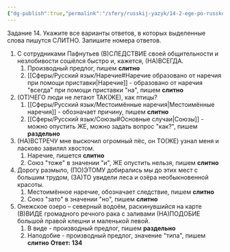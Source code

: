```yaml
---
{"dg-publish":true,"permalink":"/sfery/russkij-yazyk/14-2-ege-po-russkomu/","tags":["Русский"]}
---
```


Задание 14. Укажите все варианты ответов, в которых выделенные слова пишутся СЛИТНО. Запишите номера ответов.
1. С сотрудниками Пафнутьев (В)СЛЕДСТВИЕ своей общительности и незлобивости сошёлся быстро и, кажется, (НА)ВСЕГДА.
	1. Производный предлог, пишем **слитно**
	2. [[Сферы/Русский язык/Наречие#Наречие образовано от наречия при помощи приставки\|Наречие]] - образовано от наречия "всегда" при помощи приставки "на", пишем **слитно**
2. (ОТ)ЧЕГО люди не летают ТАК(ЖЕ), как птицы?
	1. [[Сферы/Русский язык/Местоимённые наречия\|Местоимённые наречия]] - обозначает причину, пишем **слитно**
	2. [[Сферы/Русский язык/Союзы#Основные случаи\|Союзы]] - можно опустить ЖЕ, можно задать вопрос "как?", пишем **раздельно** 
3. (НА)ВСТРЕЧУ мне выскочил огромный пёс, он ТО(ЖЕ) узнал меня и ласково завилял хвостом.
	1. Наречие, пишется **слитно**
	2. Союз "тоже" в значении "и", ЖЕ опустить нельзя, пишем **слитно**
4. Дорогу размыло, (ПО)ЭТОМУ добирались мы до этих мест с большим трудом, (ЗА)ТО увидели леса и озёра необыкновенной красоты.
	1. Местоимённое наречие, обозначает следствие, пишем **слитно**
	2. Союз "зато" в значении "но", пишем **слитно**
5. Онежское озеро – северный водоём, раскинувшийся на карте (В)ВИДЕ громадного речного рака с заливами (НА)ПОДОБИЕ большой правой клешни и маленькой левой.
	1. В виде - производный предлог, пишем **раздельно**
	2. Наподобие - производный предлог, значение "типа", пишем **слитно**
**Ответ: 134**
